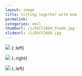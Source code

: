 ```yaml
---
layout: image
title: Sitting together with mom
permalink: 
categories: emil
thumburl: /i/DSCF2860_thumb.jpg
slideurl: /i/DSCF2860.jpg 
---
```

![]({{site.url}}/i/DSCF2860.jpg)
{:.left}

![]({{site.url}}/i/DSCF2861.jpg)
{:.right}

![]({{site.url}}/i/DSCF2863.jpg)
{:.left}


